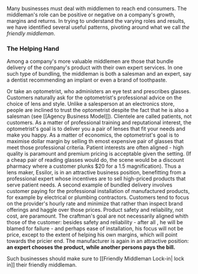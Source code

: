 
Many businesses must deal with middlemen to reach end consumers. The middleman's role can be positive or negative on a company's growth, margins and returns. In trying to understand the varying roles and results, we have identified several useful patterns, pivoting around what we call *the friendly middleman*.

### The Helping Hand
Among a company's more valuable middlemen are those that bundle delivery of the company's product with their own expert services. In one such type of bundling, the middleman is both a salesman and an expert, say a dentist recommending an implant or even a brand of toothpaste.

Or take an optometrist, who administers an eye test and prescribes glasses. Customers naturally ask for the optometrist's professional advice on the choice of lens and style. Unlike a salesperson at an electronics store, people are inclined to trust the optometrist despite the fact that he is also a salesman (see [[Agency Business Model]]). Clientele are called patients, not customers. As a matter of professional training and reputational interest, the optometrist's goal is to deliver you a pair of lenses that fit your needs and make you happy.
As a matter of economics, the optometrist's goal is to maximise dollar margin by selling th emost expensive pair of glasses that meet those professional criteria. Patient interests are often aligned - high quality is paramount and premium pricing is acceptable given the setting. (If a cheap pair of reading glasses would do, the scene would be a discount pharmacy where a customer plunks $20 for a 1.5 magnification). Thus a lens maker, Essilor, is in an attractive business position, benefitting from a professional expert whose incentives are to sell high-priced products that serve patient needs.
A second example of bundled delivery involves customer paying for the professional installation of manufactured products, for example by electrical or plumbing contractors. Customers tend to focus on the provider's hourly rate and minimize that rather than inspect brand offerings and haggle over those prices. Product safety and reliability, not cost, are paramount.
The craftman's goal are not necessarily aligned whith those of the customer: besides safety and reliability - after all , he will be blamed for failure - and perhaps ease of installation, his focus will not be price, except to the extent of helping his own margins, which will point towards the pricier end. The manufacturer is again in an attractive position: **an expert chooses the product, while another persons pays the bill.**


Such businesses should make sure to [[Friendly Middleman Lock-in| lock in]] their friendly middleman. 


